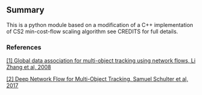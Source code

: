 ## Summary 

This is a python module based on a modification of a C++ implementation of CS2 min-cost-flow
scaling algorithm see CREDITS for full details.

### References 

[[1] Global data association for multi-object tracking using network flows, Li Zhang et al, 2008](https://ieeexplore.ieee.org/document/4587584/)

[[2] Deep Network Flow for Multi-Object Tracking, Samuel Schulter et al, 2017](https://arxiv.org/abs/1706.08482)
